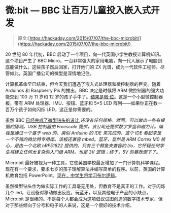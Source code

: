 # 微:bit — BBC 让百万儿童投入嵌入式开发

> 原文:[https://hackaday.com/2015/07/07/the-bbc-microbit/](https://hackaday.com/2015/07/07/the-bbc-microbit/)

20 世纪 80 年代初，BBC 启动了一个项目，向一代英国小学生教授计算机知识。这个项目产生了 BBC Micro，一台非常强大的家用电脑，向一代人展示了电脑到底能做什么。这些孩子然后回家，打开他们的 ZX 光谱，成为一代软件工程师。尽管如此，英国广播公司的微型是深情地记住。

计算机革命早已结束，但今天我们遭遇了嵌入式处理器和微控制器的巨变。随着 Arduinos 和 Raspberry Pis 的推出，BBC 决定是时候将 ARM 微控制器的强大功能交到 100 万 11 岁和 12 岁的孩子手中了。[结果是微:位](http://www.bbc.co.uk/programmes/articles/4hVG2Br1W1LKCmw8nSm9WnQ/introducing-the-bbc-micro-bit)。这是一个小型微控制器板，带有 ARM 处理器、IMU、按钮、蓝牙和 5×5 LED 阵列——如果你正在教一百万个孩子如何闪烁 LED，这正是你需要的。

虽然 BBC [已经完成了微型钻头的设计](http://www.bbc.co.uk/mediacentre/mediapacks/microbit),*还没有任何规格。然而，可以做出一些有根据的猜测。USB 控制器由 Freescale 提供，该公司还提供数字罗盘和磁力计。编程是通过一个基于 web 的、类似 Arduino 的 IDE 来完成的，这个 IDE 看起来是一个不错的微比特专用库。该板还兼容 mbed。蓝牙，显然是 ARM Cortex M0 核心，是由一个北欧 nRF51822 提供的。只有三个鳄鱼夹兼容的 I/o，它怀疑任何学生将建立任何太复杂的入门级 ARM。也是 3V 逻辑；终于，5V 的暴政倒下了。*

Micro:bit 最好被视为一种工具，它使英国学校最近增加了一门计算机科学课程。现在有一个要求，要求七岁的孩子理解算法并编写简单的程序。以前，英国的计算机教育包括 PowerPoint。[现在，中学生将学习布尔逻辑](http://www.telegraph.co.uk/technology/news/10410036/Teaching-our-children-to-code-a-quiet-revolution.html)。

虽然微型钻头作为做实际工作的工具毫无用处，但教育不是真正的工作。对于闪烁几个 led，让设备对移动做出反应，玩蓝牙，以及其他电子产品的小缺点，Micro:bit 是很棒的。不是每个人都会成为这项倡议试图创造的数字技术专家，但对于那些倾向于分号和电子的人来说，这是一个很好的技术介绍。